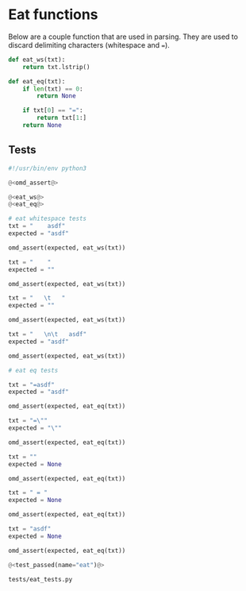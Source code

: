 # Eat functions

Below are a couple function that are used in parsing. They are used to discard delimiting characters (whitespace and `=`).


```python {name=eat_ws}
def eat_ws(txt):
    return txt.lstrip()
```

```python {name=eat_eq}
def eat_eq(txt):
    if len(txt) == 0:
        return None

    if txt[0] == "=":
        return txt[1:]
    return None
```

## Tests

```python {tangle=tests/eat_tests.py}
#!/usr/bin/env python3

@<omd_assert@>

@<eat_ws@>
@<eat_eq@>

# eat whitespace tests
txt = "    asdf"
expected = "asdf"

omd_assert(expected, eat_ws(txt))

txt = "    "
expected = ""

omd_assert(expected, eat_ws(txt))

txt = "   \t   "
expected = ""

omd_assert(expected, eat_ws(txt))

txt = "   \n\t   asdf"
expected = "asdf"

omd_assert(expected, eat_ws(txt))

# eat eq tests

txt = "=asdf"
expected = "asdf"

omd_assert(expected, eat_eq(txt))

txt = "=\""
expected = "\""

omd_assert(expected, eat_eq(txt))

txt = ""
expected = None

omd_assert(expected, eat_eq(txt))

txt = " = "
expected = None

omd_assert(expected, eat_eq(txt))

txt = "asdf"
expected = None

omd_assert(expected, eat_eq(txt))

@<test_passed(name="eat")@>
```

```bash {name=eat_tests menu=true}
tests/eat_tests.py
```
